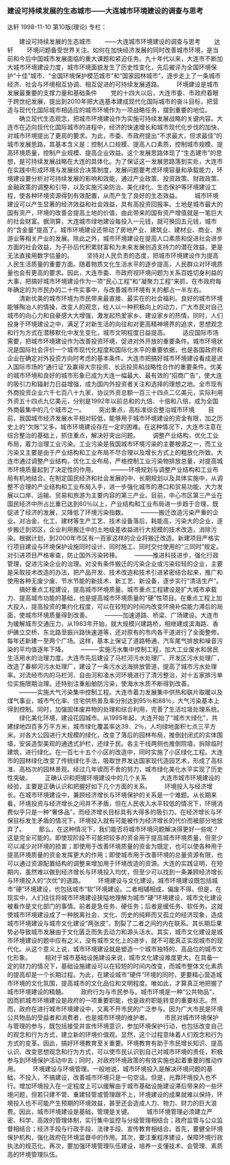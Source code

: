 ### 建设可持续发展的生态城市——大连城市环境建设的调查与思考
达轩
1998-11-10
第10版(理论)
专栏：

　　建设可持续发展的生态城市
　　——大连城市环境建设的调查与思考
　　达轩
　　环境问题备受世界关注。如何在加快经济发展的同时改善城市环境，是当前和今后中国城市发展面临的重大课题和紧迫任务。九十年代以来，大连市不断加大城市环境建设力度，城市环境面貌发生了历史性变化，先后被评为全国环境保护“十佳”城市、“全国环境保护模范城市”和“国家园林城市”，逐步走上了一条城市经济、社会与环境相互协调、相互促进的可持续发展道路。
　　环境建设是城市发展最重要的支撑力量和基础条件
　　党的十四大以后，大连市委、市政府着眼于跨世纪发展，提出到2010年把大连基本建成现代化国际城市的奋斗目标，把营造与现代化国际城市相适应的城市环境作为一项战略任务，摆到重要的地位。
　　确立现代生态观念，把城市环境建设作为实施可持续发展战略的关键内容。大连市在迈向现代化国际城市的进程中，经济的快速增长和城市现代化步伐的加快，对城市环境提出了更高的要求。为此，市委、市政府提出“不求最大，但求最佳”的城市发展思路，其基本含义是：控制人口规模、提高人口素质，控制城市规模、提高环境质量，控制产业规模、提高企业效益。这个发展思路体现了“生态建市”的思想，是可持续发展战略在大连的具体化。为了保证这一发展思路落到实处，大连市在实践中形成环境与发展综合决策制度，发展问题要考虑环境容量和承载能力，环境建设要分析对可持续发展的影响和效能，通过产业政策、投资政策、财政政策、金融政策的调整和引导，以及实施污染防治、美化绿化、生态保护等环境建设工程，使各种环境资源得到有效配置，从而产生了良好的生态效益。
　　城市环境建设可以产生显著的经济效益和社会效益，具有高投资回报率。土地是城市最大的国有资产，环境的改善会提高土地的价值，由此带来的国有资产增值就是一笔巨大的社会财富。据测算，大连城市绿地建设每投入一元钱，就可换回五元钱，城市的“含金量”提高了。城市环境建设还带动了房地产业、建筑业、建材业、商业、旅游业等相关产业的发展。除此之外，城市环境建设在提高人口素质和促进社会进步方面的社会效益，为子孙后代积累财富和为未来发展创造支持力的潜在效益，更是无法直接用数字估量的。
　　坚持对人民负责的态度，把城市环境建设作为提高人民生活质量的重要方面。随着物质文化生活水平的逐步提高，人民群众对环境质量也会有更高的要求。因此，大连市委、市政府视环境问题为关系百姓切身利益的大事，把搞好城市环境建设作为一项“民心工程”和“凝聚力工程”来抓，在市政府每年确定的为市民办的二十件实事中，与改善城市环境有关的都占一半左右。
　　清新优美的城市环境为市民带来最直接、最实在的社会福利。良好的城市环境能够陶冶人的情操，改变人的观念，给人以一种积极向上的动力，广大市民对自己城市的向心力和自豪感大大增强，激发起热爱家乡、建设家乡的热情。同时，人们投身于环境建设之中，满足了对新生活的向往和对更高精神境界的追求，思想观念和行为方式在潜移默化中发生变化，城市文明程度日益提高。
　　适应国际市场需要，把城市环境建设作为改善投资环境，促进对外开放的重要条件。城市环境状况是国际社会评价一个城市现代化程度和国际化水平的重要依据，也是各国政府和企业在确定对外投资方向时考虑的基本条件。大连市把搞好城市环境建设看成是进入国际市场的“通行证”及赢得大宗投资、长远投资和战略性合作的重要条件。优美的城市环境和良好的城市形象已成为大连一幅最大、最有效的“招商广告”，使大连的吸引力和辐射力日益增强，成为国内外投资者关注和选择的理想之地。全市现有外商投资企业六千七百八十九家，协议外资总额一百三十四点二亿美元，实际利用外资五十四点九亿美元，分别是1992年以前总和的九倍、十倍和八倍，成为全国外商最集中的几个城市之一。
　　突出重点，高标准综合整治城市环境
　　目前，我国城市经济发展水平相对较低，能够用于城市环境建设的资金有限，加之历史上的“欠账”又多，城市环境建设存在一定的困难。在这种情况下，大连市注意在综合整治的基础上，抓住重点，解决好突出问题。
　　调整产业结构，优化工业布局，着力治理工业污染。工业污染是我国城市环境污染的主要根源之一，而工业污染又主要是由于产业结构和工业布局不尽合理以及增长方式上的粗放化所致。大连市通过调整产业结构，优化工业布局，严格控制工业污染物排放总量，对提高城市环境质量起到了决定性的作用。
　　———环境规划与调整产业结构和工业布局有机地结合。在制定国民经济和社会发展的中、长期规划以及具体实施中，从调整不合理的产业结构和工业布局入手，进一步强化城市的港口和贸易功能，大力发展以口岸、运输、贸易和旅游为主要内容的第三产业。目前，中心市区第三产业在国民经济中所占比重已达到60％以上，产业结构和工业布局进一步趋于合理，既促进了经济的发展，又降低了环境污染指数。
　　———搬迁改造污染严重的企业。对冶金、化工、建材等生产工艺、技术设备落后，耗能高，污染大的企业，逐步搬迁到郊区，企业利用搬迁中的土地级差收益进行大规模的技术改造，消除污染。根据计划，到2000年市区有一百家这样的企业将搬迁改造。新建项目严格实行项目建设与环境保护设施同时设计、同时施工、同时交付使用的“三同时”规定。对引进项目严格审查，防止国外污染转移。
　　———推进科技进步，强化行政管理，促进污染企业的治理。对没有条件搬迁的污染企业或污染较轻的企业，主要是采取技术改造的办法，把产品开发、技术改造和技术引进紧密结合起来，推广和使用各种无废少废、节水节能的新技术、新工艺、新设备，逐步实行“清洁生产”。
　　搞好重点工程建设，提高城市环境质量。城市重点工程建设是扩大城市承载力、提高城市功能的基础，也是提高城市环境质量的“硬”性项目。在重点工程上加大投入，提高投资的集约化程度，可以在较短的时间内改变环境补偿能力滞后的局面，使城市环境质量得到改善。
　　———加速道路、桥梁、广场建设。大连市为缓解城市交通压力，从1983年开始，就大规模兴建路桥，相继建成滨海路、香炉礁立交桥、东北路至振兴路快速道等，还对原有的市内各干道进行了全面整修。每年还新建一至两个广场。这样，基本上保证了道路畅通，汽车尾气排放和噪音污染的平均值逐年下降。
　　———实施污水集中控制工程，加大工业废水和居民生活用水的治理力度。大连市先后建设了马栏河污水处理厂、开发区污水处理厂，改造了春柳河污水处理厂，建设了一条污水远海排放管道，提高了城市污水处理率。对流经市内的马栏河、自由河和凌水河环境进行了清污整治，对十五家排污单位实施限期治理。还特别注重船舶防污染，使海水水质不断得到改善。
　　———实施大气污染集中控制工程。大连市着力发展集中供热和联片取暖以及煤气事业，城市气化率、住宅供热普及率分别达到95％和88％，大气污染基本上得到控制。同时，加强固体废弃物的处理和综合利用，完善了生活垃圾处理系统。
　　绿化美化环境，建设花园城市。从1995年起，大连开始了“城市大绿化”，共建绿地四百多万平方米，城市绿化覆盖率达39．2％，人均绿地面积七点三平方米。对各大公园进行大规模的绿化，改变了落后的园林布局，推倒封闭式的实体围墙，安装造型美观的通透式护栏，还绿于民。各主干线两侧也推倒院墙，拆除临时建筑，进行绿化。在一百七十五个小区的改造中，同时实施了小区绿化工程。大连市的园林绿化改变了传统绿化手法，吸取世界发达国家现代造园艺术，形成了高标准、高档次的园林景观。经过几年锲而不舍的努力，城市绿化美化水平实现了历史性突破。
　　正确认识和把握环境建设中的几个关系
　　大连市城市环境建设的经验，主要是正确认识和把握好如下几个方面的关系。
　　环境投入与经济增长。在城市环境建设中，兼顾经济增长与环境保护的关系是一个难题。从长期来看，环境投资与经济增长之间并不矛盾，但在人民收入水平较低的情况下，环境消费似乎只是一种“奢侈品”，而经济增长目标具有大得多的吸引力。在经济增长与环保目标发生矛盾的情况下，环境投入就有可能被作为经济增长的代价而被部分地放弃了。
　　那么，在这种情况下，我们能否将城市环境问题解决得更好一些呢？这是完全可能的。即使现阶段不可能把较多的资金用于提高城市环境质量，但至少可以减少对环境的损害；即使用于改善环境质量的资金为既定，也可以使各种用于提高环境质量的资金发挥更大的作用；即使城市用于改善环境的总量资源有限，也可以通过资源配置结构的调整来增加用于环境改造的资源。大连的实践证明，在短期内，虽然难以做到经济增长与环境投入均优，但至少可以找到一条兼顾经济增长与环境投入的“次优”的道路。
　　环境建设与文化建设。城市环境建设既包括城市“硬”环境建设，也包括城市“软”环境建设。二者相辅相成，偏废不得。但是，在现实中，人们往往将城市环境建设狭隘地理解为城市“硬”环境建设，城市文化建设被看作是文化部门的事情。前者是急任务、硬任务；后者是缓任务、软任务。这就使城市环境建设成了一种脱离社会、文化、历史的纯粹而又孤立的经济现象，造成城市环境建设与城市文化建设“两张皮”，割裂了二者之间的内在联系。其长期后果势必导致城市发展由于文化匮乏而失去动力和源头活水。其实，城市文化建设是城市环境建设的题中应有之义，没有城市文化上的进步，就不可能真正实现城市的现代化。从这个意义上说，城市环境建设就是塑造一个城市独特的、高品位的城市文化形象。
　　相对于城市基础设施建设来说，城市文化建设难度更大。在具备一定的财力的情况下，基础设施建设可以在较短的时间内改变，而城市整体文化素质的提高却是一个长期过程。为此，在建设城市“硬件”环境的同时，更要精心营造城市环境的文化氛围，提高城市的文化品位和文明程度。唯如此，才算真正地把握了城市环境建设的精髓。
　　政府行为与市民参与。城市环境是一种“公共物品”，因而抓城市环境建设是政府的一项重要职能，也是政府职能转变的重要标志。然而，政府在进行城市环境建设中，又离不开市民的广泛参与。因为广大市民是环境公共物品的受益者和消费者，也是城市环境的维护者。
　　市民对城市环境保护与管理的参与，既包括接受并宣传环境意识，参加环境保护行动，也包括改变自己的观念和行为方式，建立新的环境价值观。显然，这个过程意味着人们观念和行为方式的变革。因此，搞好环境教育至关重要。环境教育有助于市民增长知识、提高认识、改变思想观念和行为方式，可以使市民认识到自己对城市环境的责任，积极参与到环境保护活动中去；同时，对政府环境政策的有效实施也起着重要的推动作用。
　　环境建设与环境管理。一般地说，城市环境投入是解决环境问题的基础，不投入，不搞建设，改善城市环境只是一句空话。但是，光靠环境投入也不行。增加环境投入在一定程度上可以缓解由于城市基础设施建设滞后带来的一些环境问题，但若只建不管、重建轻管或管理跟不上，环境建设的成果就难以保持，环境投入也不可能产生预期的环境效益，甚至还会造成人力、物力、财力的巨大浪费。因此，城市环境建设是基础，管理是关键。
　　城市环境管理必须建立严密、科学、高效的管理体制，实行集中监控与分级管理相结合；政府监管与公众监督相结合；经济手段与行政手段、法律手段、宣传教育相结合。首先，要健全环境保护机构，强化政府在环境监督中的作用。其次，要注重程序建设，保障环境行政执法的规范化。再次，要加强环境管理队伍建设，培养一支懂技术、会管理、素质高的环境管理队伍。
